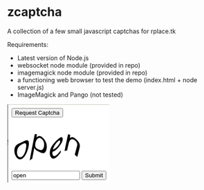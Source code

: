# zcaptcha
A collection of a few small javascript captchas for rplace.tk

Requirements:
- Latest version of Node.js
- websocket node module (provided in repo)
- imagemagick node module (provided in repo)
- a functioning web browser to test the demo (index.html + node server.js)
- ImageMagick and Pango (not tested)

![example of the captcha in action](demo.png)

